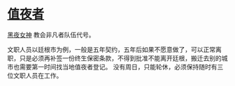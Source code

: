 # [值夜者](../团体/值夜者.md)

[黑夜女神](../神明/黑夜女神.md) 教会非凡者队伍代号。

文职人员以廷根市为例，一般是五年契约，五年后如果不愿意做了，可以正常离职，只是必须再补签一份终生保密条款，不得到批准不能离开廷根，搬迁去别的城市也需要第一时间找当地值夜者登记。
没有周日，只能轮休，必须保持随时有三位文职人员在工作。